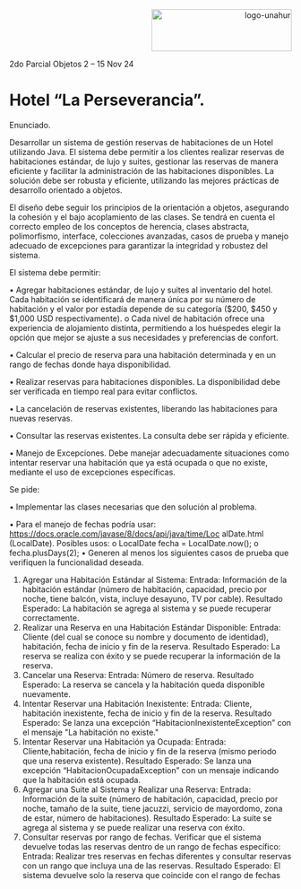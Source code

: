 <div align="end">
  <img  src="https://github.com/RaTon84/Taller-Lenguajes-de-marcado-UNAHUR/blob/10ba9bdad96272088bfc71626eff781e41499173/logo-unahur.png" alt="logo-unahur" width="250" height="75" />
</div> 

2do Parcial Objetos 2 – 15 Nov 24  
# Hotel “La Perseverancia”.

Enunciado.

Desarrollar un sistema de gestión reservas de habitaciones de un Hotel
utilizando Java. El sistema debe permitir a los clientes realizar reservas de habitaciones
estándar, de lujo y suites, gestionar las reservas de manera eficiente y facilitar la
administración de las habitaciones disponibles. La solución debe ser robusta y eficiente,
utilizando las mejores prácticas de desarrollo orientado a objetos.

El diseño debe seguir los principios de la orientación a objetos,
asegurando la cohesión y el bajo acoplamiento de las clases. Se tendrá en cuenta el
correcto empleo de los conceptos de herencia, clases abstracta, polimorfismo, interface,
colecciones avanzadas, casos de prueba y manejo adecuado de excepciones para
garantizar la integridad y robustez del sistema.

El sistema debe permitir:

• Agregar habitaciones estándar, de lujo y suites al inventario del
hotel. Cada habitación se identificará de manera única por su
número de habitación y el valor por estadía depende de su
categoría ($200, $450 y $1,000 USD respectivamente).
o Cada nivel de habitación ofrece una experiencia de
alojamiento distinta, permitiendo a los huéspedes elegir la
opción que mejor se ajuste a sus necesidades y
preferencias de confort.

• Calcular el precio de reserva para una habitación determinada y en
un rango de fechas donde haya disponibilidad.

• Realizar reservas para habitaciones disponibles. La disponibilidad
debe ser verificada en tiempo real para evitar conflictos.

• La cancelación de reservas existentes, liberando las habitaciones
para nuevas reservas.

• Consultar las reservas existentes. La consulta debe ser rápida y
eficiente.

• Manejo de Excepciones. Debe manejar adecuadamente
situaciones como intentar reservar una habitación que ya está
ocupada o que no existe, mediante el uso de excepciones
específicas.

Se pide:

• Implementar las clases necesarias que den solución al
problema.

• Para el manejo de fechas podría usar:
https://docs.oracle.com/javase/8/docs/api/java/time/Loc
alDate.html (LocalDate). Posibles usos:
o LocalDate fecha = LocalDate.now();
o fecha.plusDays(2);
• Generen al menos los siguientes casos de prueba que
verifiquen la funcionalidad deseada.

1. Agregar una Habitación Estándar al Sistema:
Entrada: Información de la habitación estándar
(número de habitación, capacidad, precio por noche,
tiene balcón, vista, incluye desayuno, TV por cable).
Resultado Esperado: La habitación se agrega al
sistema y se puede recuperar correctamente.
2. Realizar una Reserva en una Habitación Estándar
Disponible:
Entrada: Cliente (del cual se conoce su nombre y
documento de identidad), habitación, fecha de inicio y fin
de la reserva.
Resultado Esperado: La reserva se realiza con éxito
y se puede recuperar la información de la reserva.
3. Cancelar una Reserva:
Entrada: Número de reserva.
Resultado Esperado: La reserva se cancela y la
habitación queda disponible nuevamente.
4. Intentar Reservar una Habitación Inexistente:
Entrada: Cliente, habitación inexistente, fecha de
inicio y fin de la reserva.
Resultado Esperado: Se lanza una excepción
“HabitacionInexistenteException” con el mensaje "La
habitación no existe."
5. Intentar Reservar una Habitación ya Ocupada:
Entrada: Cliente,habitación, fecha de inicio y fin de
la reserva (mismo periodo que una reserva existente).
Resultado Esperado: Se lanza una excepción
“HabitacionOcupadaException” con un mensaje
indicando que la habitación está ocupada.
6. Agregar una Suite al Sistema y Realizar una Reserva:
Entrada: Información de la suite (número de
habitación, capacidad, precio por noche, tamaño de la
suite, tiene jacuzzi, servicio de mayordomo, zona de estar,
número de habitaciones).
Resultado Esperado: La suite se agrega al sistema y
se puede realizar una reserva con éxito.
7. Consultar reservas por rango de fechas. Verificar que el
sistema devuelve todas las reservas dentro de un rango
de fechas específico:
Entrada: Realizar tres reservas en fechas diferentes
y consultar reservas con un rango que incluya una de las
reservas.
Resultado Esperado: El sistema devuelve solo la
reserva que coincide con el rango de fechas

